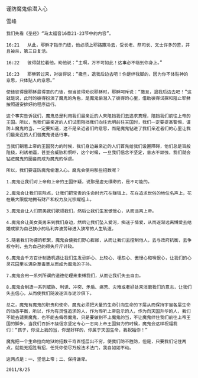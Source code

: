 谨防魔鬼偷潜入心

雪峰


    我们先看《圣经》“马太福音16章21-23节中的内容”。

    16:21   从此，耶稣才指示门徒，他必须上耶路撒冷去，受长老、祭司长、文士许多的苦，并且被杀，第三日复活。

    16:22   彼得就拉着他，劝他说：“主啊，万不可如此！这事必不临到你身上。”

    16:23   耶稣转过来，对彼得说：“撒旦，退我后边去吧！你是绊我脚的，因为你不体贴神的意思，只体贴人的意思。”

    使徒彼得是耶稣最得意的门徒，但当彼得劝说耶稣时，耶稣呵斥说：“撒旦，退我后边去吧！”这就是说，此时的彼得扮演了魔鬼的角色，是魔鬼偷潜入了彼得的心里，借助彼得试探和阻止耶稣按照道安排好的程序运行。

    这个事实告诉我们，魔鬼总是利用我们最亲近的人来阻挡我们去追求真理，阻挡我们前往上帝的王国。所以，当我们最亲近的人们试图阻挡我们向往光明前往天国时，我们一定要提高警惕，谨防上魔鬼的当，一定要知道，这不是亲近者们的意思，而是魔鬼钻进了我们亲近者们的心里让我们最亲近的人们替魔鬼说话行事。

    当我们朝着上帝的王国努力的时候，我们身边最亲近的人们首先给我们设置障碍，他们总是百般阻挠，利诱相逼，甚至会威胁和恫吓，这个时候，一旦我们信念不坚定，意志不顽强，我们就会钻进魔鬼的圈套而成为魔鬼的俘虏。

    所以，我们要谨防魔鬼偷潜入心。魔鬼会使用那些招数呢？

    1.魔鬼让我们对上帝和上帝的王国怀疑，说那是虚无缥缈的，是不可能的。

    2.魔鬼会让我们实际点，让我们把宝贵的生命时光花在赚钱上，花在追求世俗的地位名声上，花在最大限度地拥有财产和权力及光宗耀祖上。

    3.魔鬼会让人们赞美我们歌颂我们，然后让我们生发傲慢心，从而远离上帝。

    4.魔鬼会让美女美男来到我们身边，然后让我们坠入爱河，痴迷于情爱，从而逐渐远离博爱去结婚成家为自己狭小的私利奔波劳碌进入狭窄的人生轨道。

    5.随着我们功德的积累，魔鬼会使我们野心膨胀，从而让我们去控制他人，去与政府抗衡，去争权夺利，去为自己的得失斤斤计较。

    6.魔鬼会千方百计制造机遇让我们生发忌妒心、比较心、埋怨心、傲慢心和嗔恨心，让我们的心灵花园里长满杂草毒草从而成为魔鬼的子孙。

    7.魔鬼会用一系列所谓的道德伦理来束缚我们，从而让我们失去自由。

    8.魔鬼会制造一系列威胁、利诱、冲突、矛盾、痛苦、灾难或者好处来消磨我们的意志，让我们失去信心，从而使我们随波逐流与泥沙俱下。

    总之，魔鬼有魔鬼的职责和使命，魔鬼必须把大量的生命引向生命的下层从而保持宇宙各层生命的动态平衡，所以，作为有灵性追求的人，作为聆听上帝启示的人，作为向天国升华的人，我们不能去谴责魔鬼，也不能去侮辱魔鬼，只是要做到不上魔鬼的当，不让魔鬼绊住我们前往上帝王国的脚步，当我们百折不挠信念坚定专心一志向上帝王国努力的时候，魔鬼会这样祝福我们：“孩子，你没上我的当，你是好样的，你属于天国生命，我祝福你！”

    魔鬼把一个生命拉向地狱的招数千奇百怪层出不穷，使我们防不胜防，但是，只要我们记住两点，就能无招胜有招，任凭你使尽万般法术法门，我自如如不动。

    这两点是：一、坚信上帝；二、保持谦卑。

    2011/8/25



